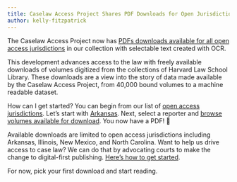 ```yaml
---
title: Caselaw Access Project Shares PDF Downloads for Open Jurisdictions
author: kelly-fitzpatrick
---
```

The Caselaw Access Project now has [PDFs downloads available for all open access jurisdictions](https://case.law/download/PDFs/open/) in our collection with selectable text created with OCR.

This development advances access to the law with freely available downloads of volumes digitized from the collections of Harvard Law School Library. These downloads are a view into the story of data made available by the Caselaw Access Project, from 40,000 bound volumes to a machine readable dataset. 

How can I get started? You can begin from our list of [open access jurisdictions](https://case.law/download/PDFs/open/). Let’s start with [Arkansas](https://case.law/download/PDFs/open/Arkansas/). Next, select a reporter and [browse volumes available for download](https://case.law/download/PDFs/open/Arkansas/Ark./). You now have a PDF! 🎉

Available downloads are limited to open access jurisdictions including Arkansas, Illinois, New Mexico, and North Carolina. Want to help us drive access to case law? We can do that by advocating courts to make the change to digital-first publishing. [Here’s how to get started](https://case.law/action/). 

For now, pick your first download and start reading. 
